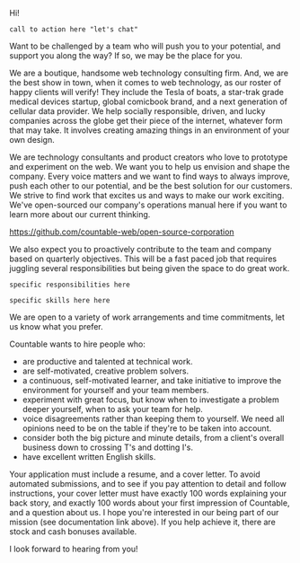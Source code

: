 Hi!

`call to action here "let's chat"`

Want to be challenged by a team who will push you to your potential, and support you along the way? If so, we may be the place for you.

We are a boutique, handsome web technology consulting firm. And, we are the best show in town, when it comes to web technology, as our roster of happy clients will verify! They include the Tesla of boats, a star-trak grade medical devices startup, global comicbook brand, and a next generation of cellular data provider. We help socially responsible, driven, and lucky companies across the globe get their piece of the internet, whatever form that may take. It involves creating amazing things in an environment of your own design.

We are technology consultants and product creators who love to prototype and experiment on the web. We want you to help us envision and shape the company. Every voice matters and we want to find ways to always improve, push each other to our potential, and be the best solution for our customers. We strive to find work that excites us and ways to make our work exciting. We've open-sourced our company's operations manual here if you want to learn more about our current thinking.

https://github.com/countable-web/open-source-corporation

We also expect you to proactively contribute to the team and company based on quarterly objectives. This will be a fast paced job that requires juggling several responsibilities but being given the space to do great work.

`specific responsibilities here`
  
`specific skills here here`

We are open to a variety of work arrangements and time commitments, let us know what you prefer.

Countable wants to hire people who:
  * are productive and talented at technical work.
  * are self-motivated, creative problem solvers.
  * a continuous, self-motivated learner, and take initiative to improve the environment for yourself and your team members.
  * experiment with great focus, but know when to investigate a problem deeper yourself, when to ask your team for help.
  * voice disagreements rather than keeping them to yourself. We need all opinions need to be on the table if they're to be taken into account.
  * consider both the big picture and minute details, from a client's overall business down to crossing T's and dotting I's.
  * have excellent written English skills.

Your application must include a resume, and a cover letter. To avoid automated submissions, and to see if you pay attention to detail and follow instructions, your cover letter must have exactly 100 words explaining your back story, and exactly 100 words about your first impression of Countable, and a question about us. I hope you're interested in our being part of our mission (see documentation link above). If you help achieve it, there are stock and cash bonuses available.

I look forward to hearing from you!
